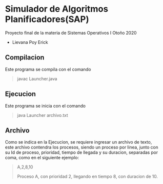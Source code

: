 # Simulador de Algoritmos Planificadores(SAP)
Proyecto final de la materia de Sistemas Operativos I Otoño 2020
- Lievana Poy Erick

## Compilacion
Este programa se compila con el comando
>   javac Launcher.java

## Ejecucion
Este programa se inicia con el comando
>   java Launcher archivo.txt

## Archivo
Como se indica en la Ejecucion, se requiere ingresar un archivo de texto, este archivo contendra los procesos, siendo un proceso por linea, junto con su Id de proceso, prioridad, tiempo de llegada y su duracion, separadas por coma, como en el siguiente ejemplo:

>   A,2,8,10
>
>   Proceso A, con prioridad 2, llegando en tiempo 8, con duracion de 10.
